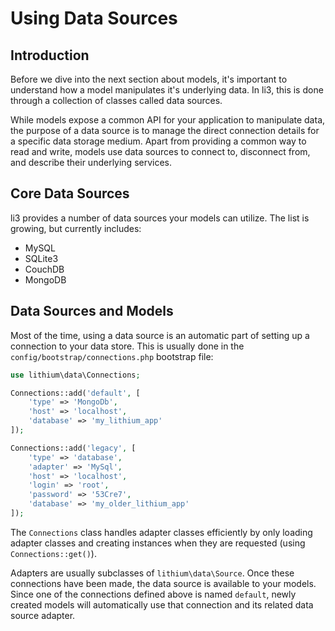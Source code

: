 # Using Data Sources

## Introduction

Before we dive into the next section about models, it's important to understand how a model manipulates it's underlying data. In li3, this is done through a collection of classes called data sources.

While models expose a common API for your application to manipulate data, the purpose of a data source is to manage the direct connection details for a specific data storage medium. Apart from providing a common way to read and write, models use data sources to connect to, disconnect from, and describe their underlying services.

## Core Data Sources

li3 provides a number of data sources your models can utilize. The list is growing, but currently includes:

 * MySQL
 * SQLite3
 * CouchDB
 * MongoDB

## Data Sources and Models

Most of the time, using a data source is an automatic part of setting up a connection to your data store. This is usually done in the `config/bootstrap/connections.php` bootstrap file:

```php
use lithium\data\Connections;

Connections::add('default', [
	'type' => 'MongoDb',
	'host' => 'localhost',
	'database' => 'my_lithium_app'
]);

Connections::add('legacy', [
	'type' => 'database',
	'adapter' => 'MySql',
	'host' => 'localhost',
	'login' => 'root',
	'password' => '53Cre7',
	'database' => 'my_older_lithium_app'
]);
```

The `Connections` class handles adapter classes efficiently by only loading adapter classes and creating instances when they are requested (using `Connections::get()`).

Adapters are usually subclasses of `lithium\data\Source`. Once these connections have been made, the data source is available to your models. Since one of the connections defined above is named `default`, newly created models will automatically use that connection and its related data source adapter.

